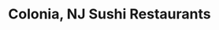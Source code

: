 ---
layout: city
title: Colonia, NJ Sushi Restaurants
permalink: /new-jersey/colonia/
stateAbbr: NJ
stateName: New Jersey
cityName: Colonia

---